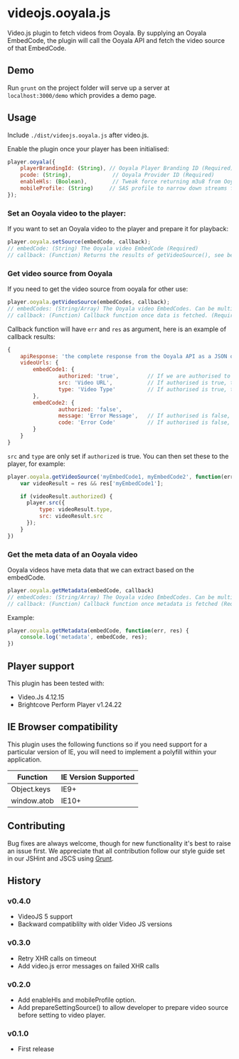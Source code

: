 # videojs.ooyala.js

Video.js plugin to fetch videos from Ooyala. By supplying an Ooyala EmbedCode, the plugin will call the Ooyala API and fetch the video source of that EmbedCode.

## Demo

Run ```grunt``` on the project folder will serve up a server at ```localhost:3000/demo``` which provides a demo page.

## Usage

Include ```./dist/videojs.ooyala.js``` after video.js.

Enable the plugin once your player has been initialised:

```js
player.ooyala({
    playerBrandingId: (String), // Ooyala Player Branding ID (Required)
    pcode: (String),             // Ooyala Provider ID (Required)
    enableHls: (Boolean),        // Tweak force returning m3u8 from Ooyala if available (Optional)
    mobileProfile: (String)     // SAS profile to narrow down streams for mobile devices (Optional)
});
```

### Set an Ooyala video to the player:
If you want to set an Ooyala video to the player and prepare it for playback:

```js
player.ooyala.setSource(embedCode, callback);
// embedCode: (String) The Ooyala video EmbedCode (Required)
// callback: (Function) Returns the results of getVideoSource(), see below (Optional).
```

### Get video source from Ooyala
If you need to get the video source from ooyala for other use:

```js
player.ooyala.getVideoSource(embedCodes, callback);
// embedCodes: (String/Array) The Ooyala video EmbedCodes. Can be multiple videos. (Required)
// callback: (Function) Callback function once data is fetched. (Required)
```
Callback function will have `err` and `res` as argument, here is an example of callback results:

```javascript
{
    apiResponse: 'the complete response from the Ooyala API as a JSON object'
    videoUrls: {
        embedCode1: {
                authorized: 'true',         // If we are authorised to use this video
                src: 'Video URL',           // If authorised is true, this is defined.
                type: 'Video Type'          // If authorised is true, this is defined.
        },
        embedCode2: {
                authorized: 'false',
                message: 'Error Message',   // If authorised is false, this is defined.
                code: 'Error Code'          // If authorised is false, this is defined.
        }
    }
}
```
`src` and `type` are only set if `authorized` is true. You can then set these to the player, for example:

```js
player.ooyala.getVideoSource('myEmbedCode1, myEmbedCode2', function(err, res) {
    var videoResult = res && res['myEmbedCode1'];

    if (videoResult.authorized) {
      player.src({
          type: videoResult.type,
          src: videoResult.src
      });
    }
})
```

### Get the meta data of an Ooyala video
Ooyala videos have meta data that we can extract based on the embedCode.

```js
player.ooyala.getMetadata(embedCode, callback)
// embedCodes: (String/Array) The Ooyala video EmbedCodes. Can be multiple videos. (Required)
// callback: (Function) Callback function once metadata is fetched (Required)
```

Example:

```js
player.ooyala.getMetadata(embedCode, function(err, res) {
    console.log('metadata', embedCode, res);
})
```

## Player support

This plugin has been tested with:

- Video.Js 4.12.15
- Brightcove Perform Player v1.24.22

## IE Browser compatibility

This plugin uses the following functions so if you need support for a particular version of IE, you will need to implement a polyfill within your application.

| Function      | IE Version Supported  |
|-------------  |---------------------- |
| Object.keys   | IE9+                  |
| window.atob   | IE10+                 |

## Contributing

Bug fixes are always welcome, though for new functionality it's best to raise an issue first.
We appreciate that all contribution follow our style guide set in our JSHint and JSCS using  [Grunt](http://gruntjs.com/).

## History

### v0.4.0
* VideoJS 5 support 
* Backward compatiblilty with older Video JS versions

### v0.3.0
* Retry XHR calls on timeout
* Add video.js error messages on failed XHR calls

### v0.2.0
* Add enableHls and mobileProfile option.
* Add prepareSettingSource() to allow developer to prepare video source before setting to video player.

### v0.1.0
* First release